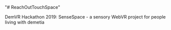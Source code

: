 "# ReachOutTouchSpace" 

DemVR Hackathon 2019: SenseSpace  - a sensory WebVR project for people living with demetia
